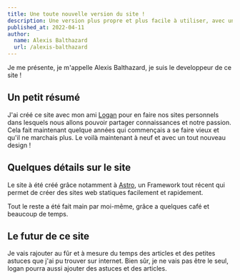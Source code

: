 ```yaml
---
title: Une toute nouvelle version du site !
description: Une version plus propre et plus facile à utiliser, avec un design remis à neuf !
published_at: 2022-04-11
author:
  name: Alexis Balthazard
  url: /alexis-balthazard
---
```


Je me présente, je m'appelle Alexis Balthazard, je suis le developpeur de ce site !

## Un petit résumé

J'ai créé ce site avec mon ami [Logan](/logan-sy-forsans) pour en faire nos sites personnels dans lesquels nous allons pouvoir partager connaissances et notre passion.
Cela fait maintenant quelque années qui commençais a se faire vieux et qu'il ne marchais plus. Le voilà maintenant à neuf et avec un tout nouveau design !

## Quelques détails sur le site

Le site à été créé grâce notamment à [Astro](https://astro.build/), un Framework tout récent qui permet de créer des sites web statiques facilement et rapidement.

Tout le reste a été fait main par moi-même, grâce a quelques café et beaucoup de temps.

## Le futur de ce site

Je vais rajouter au fûr et à mesure du temps des articles et des petites astuces que j'ai pu trouver sur internet.
Bien sûr, je ne vais pas être le seul, logan pourra aussi ajouter des astuces et des articles.